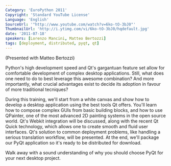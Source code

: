 ```yaml
---
Category: 'EuroPython 2011'
Copyright: 'Standard YouTube License'
Language: 'English'
SourceUrl: '"http://www.youtube.com/watch?v=6ko-tO-3bJ0"'
ThumbnailUrl: 'http://i.ytimg.com/vi/6ko-tO-3bJ0/hqdefault.jpg'
date: '2011-07-18'
speakers: [Lorenzo Mancini, Matteo Bertozzi]
tags: [deployment, distributed, pyqt, qt]
---
```

(Presented with Matteo Bertozzi)

Python's high development speed and Qt's gargantuan feature set allow for
comfortable development of complex desktop applications. Still, what does one
need to do to best leverage this awesome combination? And more importantly,
what crucial advantages exist to decide its adoption in favour of more
traditional tecniques?

During this training, we'll start from a white canvas and show how to develop
a desktop application using the best tools Qt offers. You'll learn how to
compose complex GUIs from basic building blocks, and how to use QPainter, one
of the most advanced 2D painting systems in the open source world. Qt's Webkit
integration will be discussed, along with the recent Qt Quick technology,
which allows one to create smooth and fluid user interfaces. Qt's solution to
common deployment problems, like handling a serious translation workflow, will
be presented. At the end, we'll package our PyQt application so it's ready to
be distributed for download.

Walk away with a sound understanding of why you should choose PyQt for your
next desktop project.

